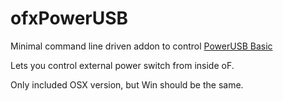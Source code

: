 # ofxPowerUSB

Minimal command line driven addon to control [PowerUSB Basic](http://www.pwrusb.com/index.html)

Lets you control external power switch from inside oF.

Only included OSX version, but Win should be the same.
